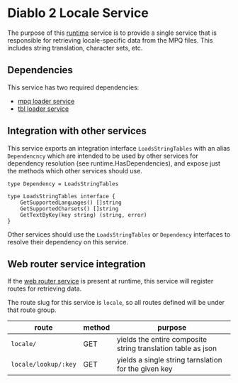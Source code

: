 # Diablo 2 Locale Service

The purpose of this [runtime](https://github.com/gravestench/runtime) service is
to provide a single service that is responsible for retrieving locale-specific
data from the MPQ files. This includes string translation, character sets, etc.

## Dependencies

This service has two required dependencies:

* [mpq loader service](../mpqLoader)
* [tbl loader service](../tblLoader)

## Integration with other services

This service exports an integration interface `LoadsStringTables` with an alias
`Dependencncy` which are intended to be used by other services for dependency
resolution (see runtime.HasDependencies), and expose just the methods which
other services should use.

```golang
type Dependency = LoadsStringTables

type LoadsStringTables interface {
    GetSupportedLanguages() []string
    GetSupportedCharsets() []string
    GetTextByKey(key string) (string, error)
}
```

Other services should use the `LoadsStringTables` or `Dependency` interfaces to resolve
their dependency on this service.

## Web router service integration
If the [web router service](../web_router) is present at runtime, this service will 
register routes for retrieving data.

The route slug for this service is `locale`, so all routes defined will be under
that route group.

| route                | method | purpose                                                      |
|----------------------|--------|--------------------------------------------------------------|
| `locale/`            | GET    | yields the entire composite string translation table as json |
| `locale/lookup/:key` | GET    | yields a single string tarnslation for the given key         |
